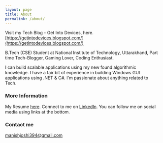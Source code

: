 ```yaml
---
layout: page
title: About
permalink: /about/
---
```

Visit my Tech Blog - Get Into Devices, here. [https://getintodevices.blogspot.com/](https://getintodevices.blogspot.com/)

B.Tech (CSE) Student at National Institute of Technology, Uttarakhand,
Part time Tech-Blogger,
Gaming Lover,
Coding Enthusiast.

I can build scalable applications using my new found algorithmic knowledge. I have a fair bit of experience in building Windows GUI applications using .NET & C#. I'm passionate about anything related to Tech.

### More Information
My Resume [here](https://drive.google.com/file/d/1rBfkiz8xMyqtn64Z631ru2muRurDIBWl/view?usp=sharing).
Connect to me on [LinkedIn](https://www.linkedin.com/in/manishjoshi394/).
You can follow me on social media using links at the bottom.

### Contact me

[manishjoshi394@gmail.com](mailto:manishjoshi394@gmail.com)
